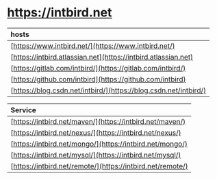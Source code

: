 # https://intbird.net

| hosts |
| :--- |
| [https://www.intbird.net/](https://www.intbird.net/) |
| [https://intbird.atlassian.net](https://intbird.atlassian.net) |
| [https://gitlab.com/intbird/](https://gitlab.com/intbird/) |
| [https://github.com/intbird](https://github.com/intbird) |
| [https://blog.csdn.net/intbird/](https://blog.csdn.net/intbird/) |

| Service |
| :--- |
| [https://intbird.net/maven/](https://intbird.net/maven/) |
| [https://intbird.net/nexus/](https://intbird.net/nexus/) |
| [https://intbird.net/mongo/](https://intbird.net/mongo/) |
| [https://intbird.net/mysql/](https://intbird.net/mysql/) |
| [https://intbird.net/remote/](https://intbird.net/remote/) |





